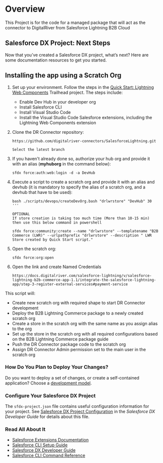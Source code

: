 # Overview
This Project is for the code for a managed package that will act as the connector to DigitalRiver from Salesforce Lightning B2B Cloud

## Salesforce DX Project: Next Steps

Now that you’ve created a Salesforce DX project, what’s next? Here are some documentation resources to get you started.

## Installing the app using a Scratch Org

1. Set up your environment. Follow the steps in the [Quick Start: Lightning Web Components](https://trailhead.salesforce.com/content/learn/projects/quick-start-lightning-web-components/) Trailhead project. The steps include:

    - Enable Dev Hub in your developer org
    - Install Salesforce CLI
    - Install Visual Studio Code
    - Install the Visual Studio Code Salesforce extensions, including the Lightning Web Components extension

1. Clone the DR Connector repository:

    ```
    https://github.com/digitalriver-connectors/SalesforceLightning.git

    Select the latest branch
    ```

1. If you haven't already done so, authorize your hub org and provide it with an alias (**myhuborg** in the command below):

    ```
    sfdx force:auth:web:login -d -a DevHub
    ```
   
1. Execute a script to create a scratch org and provide it with an alias and devhub (it is mandatory to specify the alias of a scratch org, and a devhub that have to be used):

    ```
    bash ./scripts/devops/createDevOrg.bash "drlwrstore" "DevHub" 30
    '''

    OPTIONAL 
    If store creation is taking too much time (More than 10-15 min) then use this below command in powershell
    
    sfdx force:community:create --name "drlwrstore" --templatename "B2B Commerce (LWR)" --urlpathprefix "drlwrstore" --description " LWR Store created by Quick Start script."
    ```

1. Open the scratch org:

    ```
    sfdx force:org:open
    ```
1. Open the link and create Named Credentials

    ``` 
    https://docs.digitalriver.com/salesforce-lightning/v/salesforce-lightning-b2b-commerce-app-1.1/integrate-the-salesforce-lightning-app/step-3-register-external-services#payment-service
    ```

This script will:
- Create new scratch org with required shape to start DR Connector development
- Deploy the B2B Lightning Commerce package to a newly created scratch org
- Create a store in the scratch org with the same name as you assign alias to the org
- Set up the store in the scratch org with all required configurations based on the B2B Lightning Commerce package guide
- Push the DR Connector package code to the scratch org
- Assign DR Connector Admin permission set to the main user in the scratch org

### How Do You Plan to Deploy Your Changes?

Do you want to deploy a set of changes, or create a self-contained application? Choose a [development model](https://developer.salesforce.com/tools/vscode/en/user-guide/development-models).

### Configure Your Salesforce DX Project

The `sfdx-project.json` file contains useful configuration information for your project. See [Salesforce DX Project Configuration](https://developer.salesforce.com/docs/atlas.en-us.sfdx_dev.meta/sfdx_dev/sfdx_dev_ws_config.htm) in the _Salesforce DX Developer Guide_ for details about this file.

### Read All About It

- [Salesforce Extensions Documentation](https://developer.salesforce.com/tools/vscode/)
- [Salesforce CLI Setup Guide](https://developer.salesforce.com/docs/atlas.en-us.sfdx_setup.meta/sfdx_setup/sfdx_setup_intro.htm)
- [Salesforce DX Developer Guide](https://developer.salesforce.com/docs/atlas.en-us.sfdx_dev.meta/sfdx_dev/sfdx_dev_intro.htm)
- [Salesforce CLI Command Reference](https://developer.salesforce.com/docs/atlas.en-us.sfdx_cli_reference.meta/sfdx_cli_reference/cli_reference.htm)
